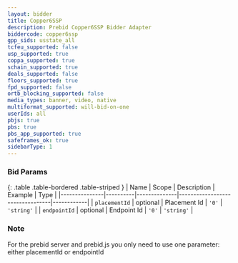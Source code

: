 ```yaml
---
layout: bidder
title: Copper6SSP
description: Prebid Copper6SSP Bidder Adapter
biddercode: copper6ssp
gpp_sids: usstate_all
tcfeu_supported: false
usp_supported: true
coppa_supported: true
schain_supported: true
deals_supported: false
floors_supported: true
fpd_supported: false
ortb_blocking_supported: false
media_types: banner, video, native
multiformat_supported: will-bid-on-one
userIds: all
pbjs: true
pbs: true
pbs_app_supported: true
safeframes_ok: true
sidebarType: 1
---
```


### Bid Params

{: .table .table-bordered .table-striped }
| Name          | Scope    | Description  | Example                         | Type       |
|---------------|----------|--------------|---------------------------------|------------|
| `placementId` | optional | Placement Id | `'0'`                           | `'string'` |
| `endpointId`  | optional | Endpoint Id  | `'0'`                           | `'string'` |

### Note

For the prebid server and prebid.js you only need to use one parameter: either placementId or endpointId
